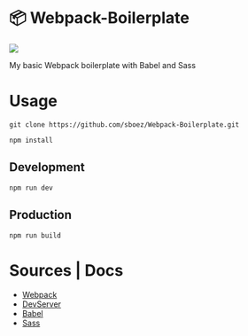 # :package: Webpack-Boilerplate

<img src="https://img.shields.io/badge/webpack-5.52.1-blue">

My basic Webpack boilerplate with Babel and Sass

# Usage

```shell
git clone https://github.com/sboez/Webpack-Boilerplate.git
```

```shell
npm install
```

## Development

```shell
npm run dev
```

## Production

```shell
npm run build
```

# Sources | Docs

-   [Webpack](https://webpack.js.org/)
-   [DevServer](https://webpack.js.org/configuration/dev-server/)
-   [Babel](https://babeljs.io/)
-   [Sass](https://sass-lang.com/)
